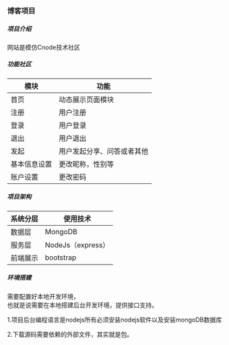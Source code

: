 ### 博客项目

##### 项目介绍

网站是模仿Cnode技术社区

##### 功能社区

| 模块         | 功能                       |
| ------------ | -------------------------- |
| 首页         | 动态展示页面模块           |
| 注册         | 用户注册                   |
| 登录         | 用户登录                   |
| 退出         | 用户退出                   |
| 发起         | 用户发起分享、问答或者其他 |
| 基本信息设置 | 更改昵称，性别等           |
| 账户设置     | 更改密码                   |

##### 项目架构

| 系统分层 | 使用技术          |
| -------- | ----------------- |
| 数据层   | MongoDB           |
| 服务层   | NodeJs（express） |
| 前端展示 | bootstrap         |

##### 环境搭建

需要配置好本地开发环境，  
也就是说需要在本地搭建后台开发环境，提供接口支持。

1.项目后台编程语言是nodejs所有必须安装nodejs软件以及安装mongoDB数据库

2.下载源码需要依赖的外部文件，其实就是包。

